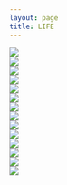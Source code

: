 ```yaml
---
layout: page
title: LIFE
---
```


<div class="work">

<a target="_blank">
<img src="{{ site.url }}/public/content/images/life_2016_0.png" />
</a>

</div>

<div class="work">

<a target="_blank">
<img src="{{ site.baseurl }}public/content/images/life_2015_0.png" />
</a>

</div>

<div class="work">

<a target="_blank">
<img src="{{ site.baseurl }}public/content/images/life_2014_1.png" />
</a>

</div>

<div class="work">

<a target="_blank">
<img src="{{ site.baseurl }}public/content/images/life_2014_0.png" />
</a>

</div>

<div class="work">

<a target="_blank">
<img src="{{ site.baseurl }}public/content/images/life_2013_1.png" />
</a>

</div>

<div class="work">

<a target="_blank">
<img src="{{ site.baseurl }}public/content/images/life_2012_0.png" />
</a>

</div>

<div class="work">

<a target="_blank">
<img src="{{ site.baseurl }}public/content/images/life_2012_1.png" />
</a>

</div>

<div class="work">

<a target="_blank">
<img src="{{ site.baseurl }}public/content/images/life_2011_0.png" />
</a>

</div>

<div class="work">

<a target="_blank">
<img src="{{ site.baseurl }}public/content/images/life_2009_0.png" />
</a>

</div>

<div class="work">

<a target="_blank">
<img src="{{ site.baseurl }}public/content/images/life_2008_0.png" />
</a>

</div>

<div class="work">

<a target="_blank">
<img src="{{ site.baseurl }}public/content/images/life_2007_0.png" />
</a>

</div>

<div class="work">

<a target="_blank">
<img src="{{ site.baseurl }}public/content/images/life_2006_0.png" />
</a>

</div>

<div class="work">

<a target="_blank">
<img src="{{ site.baseurl }}public/content/images/life_2005_1.png" />
</a>

</div>

<div class="work">

<a target="_blank">
<img src="{{ site.baseurl }}public/content/images/life_2005_0.png" />
</a>

</div>

<div class="clear"></div>